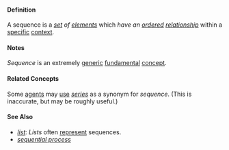 #### Definition

A sequence is a *[set](https://github.com/gcassel/Modular-Organization-Terminology/blob/master/terms/set.md) of [elements](https://github.com/gcassel/Modular-Organization-Terminology/blob/master/terms/element.md)* which *have an [ordered](https://github.com/gcassel/Modular-Organization-Terminology/blob/master/terms/order.md) [relationship](https://github.com/gcassel/Modular-Organization-Terminology/blob/master/terms/relate.md)* within a [specific](https://github.com/gcassel/Modular-Organization-Terminology/blob/master/terms/specific.md) [context](https://github.com/gcassel/Modular-Organization-Terminology/blob/master/terms/context.md). 

#### Notes

*Sequence* is an extremely [generic](https://github.com/gcassel/Modular-Organization-Terminology/blob/master/terms/generic.md) [fundamental](https://github.com/gcassel/Modular-Organization-Terminology/blob/master/terms/base.md) [concept](https://github.com/gcassel/Modular-Organization-Terminology/blob/master/terms/concept.md).

#### Related Concepts

Some [agents](https://github.com/gcassel/Modular-Organization-Terminology/blob/master/terms/agent.md) may [use](https://github.com/gcassel/Modular-Organization-Terminology/blob/master/terms/use.md) *[series](https://github.com/gcassel/Modular-Organization-Terminology/blob/master/terms/series.md)* as a synonym for *sequence*. (This is inaccurate, but may be roughly useful.)

#### See Also

* *[list](https://github.com/gcassel/Modular-Organization-Terminology/blob/master/terms/list.md)*: *Lists* often [represent](https://github.com/gcassel/Modular-Organization-Terminology/blob/master/terms/represent.md) sequences.
* *[sequential process](https://github.com/gcassel/Modular-Organization-Terminology/blob/master/terms/sequential-process.md)*

